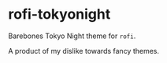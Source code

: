 # rofi-tokyonight

Barebones Tokyo Night theme for `rofi`.

A product of my dislike towards fancy themes.
